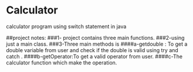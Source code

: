 # Calculator
calculator program using switch statement in java

##project notes:
###1- project contains three main functions.
###2-using just a main class.
###3-Three main methods is 
####a-getdouble : To get a double variable from user and check if the double is valid using try and catch .
####b-getOperator:To get a valid operator from user.
####c-The calculator function which make the operation.

